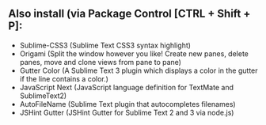 ## Also install (via Package Control [CTRL + Shift + P]: 

- Sublime-CSS3 (Sublime Text CSS3 syntax highlight)
- Origami (Split the window however you like! Create new panes, delete panes, move and clone views from pane to pane)
- Gutter Color (A Sublime Text 3 plugin which displays a color in the gutter if the line contains a color.)
- JavaScript Next (JavaScript language definition for TextMate and SublimeText2)
- Auto​File​Name (Sublime Text plugin that autocompletes filenames)
- JSHint Gutter (JSHint Gutter for Sublime Text 2 and 3 via node.js)